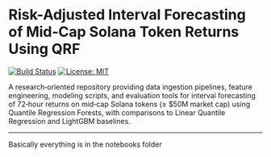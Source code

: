 # Risk-Adjusted Interval Forecasting of Mid‑Cap Solana Token Returns Using QRF

[![Build Status](https://img.shields.io/github/actions/workflow/status/KetchupJL/solana-qrf/ci.yml)](https://github.com/KetchupJL/solana-qrf/actions)
[![License: MIT](https://img.shields.io/badge/License-MIT-blue.svg)](./LICENSE)

A research‑oriented repository providing data ingestion pipelines, feature engineering, modeling scripts, and evaluation tools for interval forecasting of 72‑hour returns on mid‑cap Solana tokens (≥ $50M market cap) using Quantile Regression Forests, with comparisons to Linear Quantile Regression and LightGBM baselines.

---

Basically everything is in the notebooks folder
